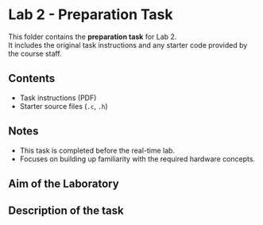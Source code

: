 # Lab 2 - Preparation Task

This folder contains the **preparation task** for Lab 2.  
It includes the original task instructions and any starter code provided by the course staff.

## Contents
- Task instructions (PDF)
- Starter source files (`.c`, `.h`)

## Notes
- This task is completed before the real-time lab.
- Focuses on building up familiarity with the required hardware concepts.

## Aim of the Laboratory

## Description of the task
